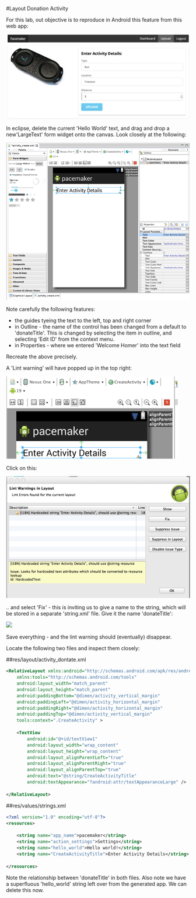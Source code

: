 #Layout Donation Activity

For this lab, out objective is to reproduce in Android this feature from this web app:

![](img/x08.png)

In eclipse, delete the current 'Hello World' text, and drag and drop a new'LargeText' form widget onto the canvas. Look closely at the following:

![](img/x09.png)

Note carefully the following features:

- the guides tyeing the text to the left, top and right corner
- in Outline - the name of the control has been changed from a default to 'donateTitle'. This is changed by selecting the item in outline, and selecting 'Edit ID' from the context menu.
- in Properties - where we entered 'Welcome Homer' into the text field

Recreate the above precisely.

A 'Lint warning' will have popped up in the top right:

![](img/x10.png)

Click on this:

![](img/x11.png)

.. and select 'Fix' - this is inviting us to give a name to the string, which will be stored in a separate 'string.xml' file. Give it the name 'donateTitle':

![](img/11.png)

Save everything - and the lint warning should (eventually) disappear.

Locate the following two files and inspect them closely:

##res/layout/activity_dontate.xml

~~~xml
<RelativeLayout xmlns:android="http://schemas.android.com/apk/res/android"
    xmlns:tools="http://schemas.android.com/tools"
    android:layout_width="match_parent"
    android:layout_height="match_parent"
    android:paddingBottom="@dimen/activity_vertical_margin"
    android:paddingLeft="@dimen/activity_horizontal_margin"
    android:paddingRight="@dimen/activity_horizontal_margin"
    android:paddingTop="@dimen/activity_vertical_margin"
    tools:context=".CreateActivity" >

    <TextView
        android:id="@+id/textView1"
        android:layout_width="wrap_content"
        android:layout_height="wrap_content"
        android:layout_alignParentLeft="true"
        android:layout_alignParentRight="true"
        android:layout_alignParentTop="true"
        android:text="@string/CreateActivityTitle"
        android:textAppearance="?android:attr/textAppearanceLarge" />

</RelativeLayout>
~~~

##res/values/strings.xml
~~~xml
<?xml version="1.0" encoding="utf-8"?>
<resources>

    <string name="app_name">pacemaker</string>
    <string name="action_settings">Settings</string>
    <string name="hello_world">Hello world!</string>
    <string name="CreateActivityTitle">Enter Activity Details</string>

</resources>

~~~

Note the relationship between 'donateTitle' in both files. Also note we have a superfluous 'hello_world' string left over from the generated app. We can delete this now.





